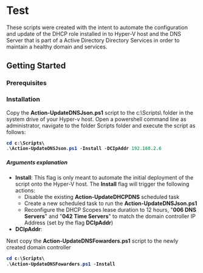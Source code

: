 # Test
These scripts were created with the intent to automate the configuration and update of the DHCP role installed in to Hyper-V host and the DNS Server that is part of a Active Directory Directory Services in order to maintain a healthy domain and services.

## Getting Started

### Prerequisites

### Installation

Copy the <b>Action-UpdateDNSJson.ps1</b> script to the c:\Scripts\ folder in the system drive of your Hyper-v host. Open a powershell command line as administrator, navigate to the folder Scripts folder and execute the script as follows:
<b>
```powershell
cd c:\Scripts\
.\Action-UpdateDNSJson.ps1 -Install -DCIpAddr 192.168.2.6
```
</b>

##### Arguments explanation
- <b>Install</b>: This flag is only meant to automate the initial deployment of the script onto the Hyper-V host. The <b>Install</b> flag will trigger the following actions:
  - Disable the existing <B>Action-UpdateDHCPDNS</B> scheduled task
  - Create a new scheduled task to run the <B>Action-UpdateDNSJson.ps1</B>
  - Reconfigure the DHCP Scopes lease duration to 12 hours, "<b>006 DNS Servers</b>" and "<b>042 Time Servers</b>" to match the domain controller IP Address (set by the flag <b>DCIpAddr</b>)
- <b>DCIpAddr</b>:

Next copy the <b>Action-UpdateDNSFowarders.ps1</b> script to the newly created domain controller
<b>
```powershell
cd c:\Scripts\
.\Action-UpdateDNSFowarders.ps1 -Install
```
</b>
